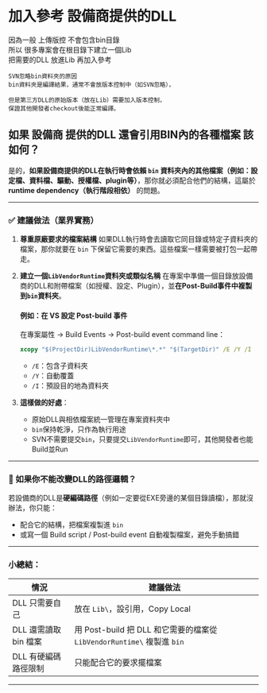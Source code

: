 # 加入參考 設備商提供的DLL

因為一般 上傳版控  不會包含bin目錄  
所以 很多專案會在根目錄下建立一個Lib  
把需要的DLL  放進Lib  再加入參考 

```
SVN忽略bin資料夾的原因
bin資料夾是編譯結果，通常不會放版本控制中（如SVN忽略），

但是第三方DLL的原始版本（放在Lib）需要加入版本控制，  
保證其他開發者checkout後能正常編譯。
```

## 如果  設備商  提供的DLL  還會引用BIN內的各種檔案   該如何？

是的，**如果設備商提供的DLL在執行時會依賴 `bin` 資料夾內的其他檔案（例如：設定檔、資料檔、驅動、授權檔、plugin等）**，那你就必須配合他們的結構，這屬於 **runtime dependency（執行階段相依）** 的問題。

---

### ✅ 建議做法（業界實務）

1. **尊重原廠要求的檔案結構**
   如果DLL執行時會去讀取它同目錄或特定子資料夾的檔案，那你就要在 `bin` 下保留它需要的東西。這些檔案一樣需要被打包一起帶走。

2. **建立一個`LibVendorRuntime`資料夾或類似名稱**
   在專案中準備一個目錄放設備商的DLL和附帶檔案（如授權、設定、Plugin），並**在Post-Build事件中複製到`bin`資料夾**。

   #### 例如：在 VS 設定 Post-build 事件

   在專案屬性 → Build Events → Post-build event command line：

   ```cmd
   xcopy "$(ProjectDir)LibVendorRuntime\*.*" "$(TargetDir)" /E /Y /I
   ```

   * `/E`：包含子資料夾
   * `/Y`：自動覆蓋
   * `/I`：預設目的地為資料夾

3. **這樣做的好處**：

   * 原始DLL與相依檔案統一管理在專案資料夾中
   * `bin`保持乾淨，只作為執行用途
   * SVN不需要提交`bin`，只要提交`LibVendorRuntime`即可，其他開發者也能Build並Run

---

### 🔁 如果你不能改變DLL的路徑邏輯？

若設備商的DLL是**硬編碼路徑**（例如一定要從EXE旁邊的某個目錄讀檔），那就沒辦法，你只能：

* 配合它的結構，把檔案複製進 `bin`
* 或寫一個 Build script / Post-build event 自動複製檔案，避免手動搞錯

---

### 小總結：

| 情況              | 建議做法                                                      |
| --------------- | --------------------------------------------------------- |
| DLL 只需要自己       | 放在 `Lib\`，設引用，Copy Local                                  |
| DLL 還需讀取 bin 檔案 | 用 Post-build 把 DLL 和它需要的檔案從 `LibVendorRuntime\` 複製進 `bin` |
| DLL 有硬編碼路徑限制    | 只能配合它的要求擺檔案                                               |

---

